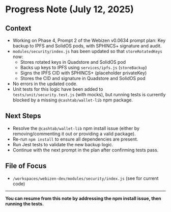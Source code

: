 # Progress Note (July 12, 2025)

## Context
- Working on Phase 4, Prompt 2 of the Webizen v0.0634 prompt plan: Key backup to IPFS and SolidOS pods, with SPHINCS+ signature and audit.
- `modules/security/index.js` has been updated so that `storeRotatedKeys` now:
  - Stores rotated keys in Quadstore and SolidOS pod
  - Backs up keys to IPFS using `services/ipfs.js` (`storeBackup`)
  - Signs the IPFS CID with SPHINCS+ (placeholder privateKey)
  - Stores the CID and signature in Quadstore and SolidOS pod
- No errors in the updated code.
- Unit tests for this logic have been added to `tests/unit/security.test.js` (with mocks), but running tests is currently blocked by a missing `@cashtab/wallet-lib` npm package.

## Next Steps
- Resolve the `@cashtab/wallet-lib` npm install issue (either by removing/commenting it out or providing a valid package).
- Re-run `npm install` to ensure all dependencies are present.
- Run Jest tests to validate the new backup logic.
- Continue with the next prompt in the plan after confirming tests pass.

## File of Focus
- `/workspaces/webizen-dev/modules/security/index.js` (see <attachments> for current code)

---

**You can resume from this note by addressing the npm install issue, then running the tests.**
